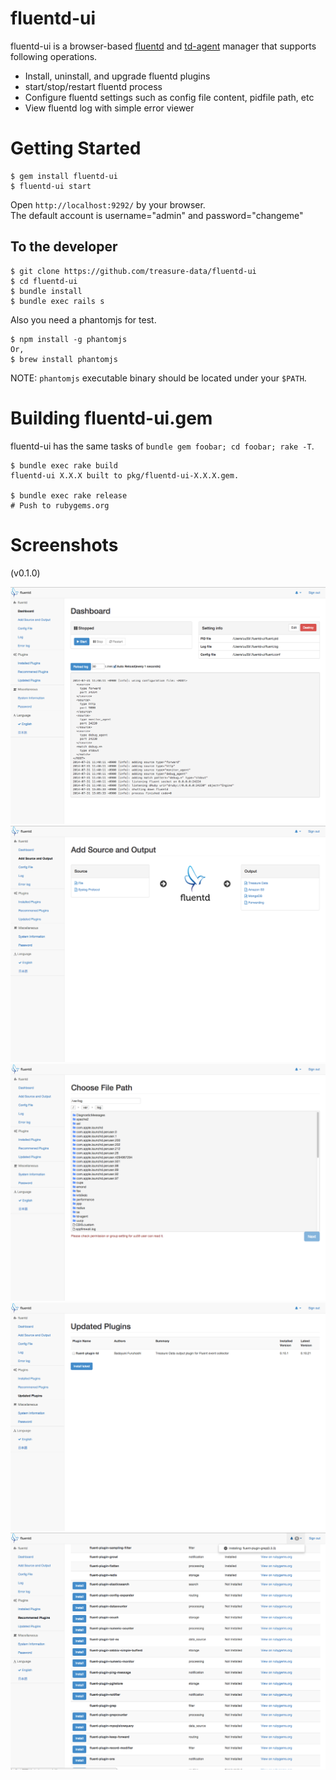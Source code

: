 # fluentd-ui

fluentd-ui is a browser-based [fluentd](http://fluentd.org/) and [td-agent](http://docs.treasuredata.com/articles/td-agent) manager that supports following operations.

* Install, uninstall, and upgrade fluentd plugins
* start/stop/restart fluentd process
* Configure fluentd settings such as config file content, pidfile path, etc
* View fluentd log with simple error viewer

# Getting Started

```console
$ gem install fluentd-ui
$ fluentd-ui start
```

Open `http://localhost:9292/` by your browser.<br />
The default account is username="admin" and password="changeme"

## To the developer

    $ git clone https://github.com/treasure-data/fluentd-ui
    $ cd fluentd-ui
    $ bundle install
    $ bundle exec rails s

Also you need a phantomjs for test.

    $ npm install -g phantomjs
    Or,
    $ brew install phantomjs

NOTE: `phantomjs` executable binary should be located under your `$PATH`.

# Building fluentd-ui.gem

fluentd-ui has the same tasks of `bundle gem foobar; cd foobar; rake -T`.

    $ bundle exec rake build
    fluentd-ui X.X.X built to pkg/fluentd-ui-X.X.X.gem.

    $ bundle exec rake release
    # Push to rubygems.org


# Screenshots

(v0.1.0)

![ss01](./fluentd-ui-ss01.png)
![ss02](./fluentd-ui-ss02.png)
![ss03](./fluentd-ui-ss03.png)
![ss04](./fluentd-ui-ss04.png)
![ss05](./fluentd-ui-ss05.png)
